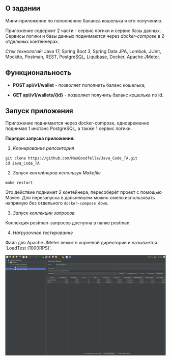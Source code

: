 ## О задании

Мини-приложение по пополнению баланса кошелька и его получению. 

Приложение содержит 2 части - сервис логики и сервис базы данных. 
Сервисы логики и базы данных поднимаются через *docker-compose* в 2 отдельных контейнерах.

*Стек технологий:* Java 17, Spring Boot 3, Spring Data JPA, Lombok, JUnit, Mockito, Postman,
REST, PostgreSQL, Liquibase, Docker, Apache JMeter.


## Функциональность

* **POST api/v1/wallet** - позволяет пополнить баланс кошелька;

* **GET api/v1/wallets/{id}** - позволяет получить баланс кошелька по id.


## Запуск приложения

Приложение поднимается через docker-compose, одновременно поднимая 1 инстанс PostgreSQL,
а также 1 сервис логики.

**Порядок запуска приложения:**
1. *Клонирование репозитория*
```
git clone https://github.com/MaxGoodfella/Java_Code_TA.git
cd Java_Code_TA
```

2. *Запуск контейнеров используя Makefile*
```
make restart
```
Это действие поднимет 2 контейнера, пересоберёт проект с помощью Maven.
Для перезапуска в дальнейшем можно смело использовать напрямую без отдельного ``` docker-compose down ```.

3. *Запуск коллекции запросов*

Коллекция postman-запросов доступна в папке postman. 

4. *Нагрузочное тестирование*

Файл для Apache JMeter лежит в корневой директории и называется 'LoadTest (1000RPS)'.

![1000RPS_result.png](1000RPS_result.png)